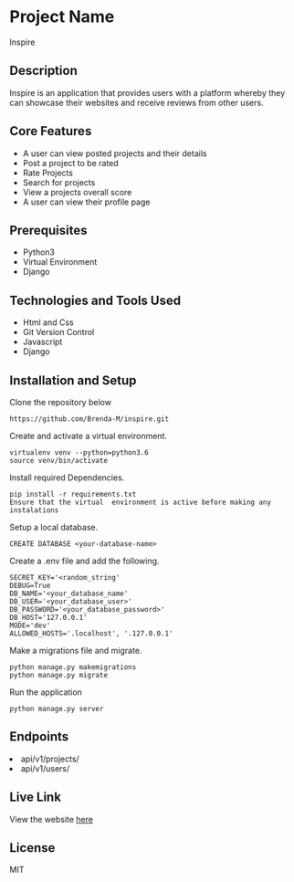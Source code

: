 # Project Name

Inspire

## Description

Inspire is an application that provides users with a platform whereby they can showcase their websites and  receive reviews from other users. 

## Core Features

<ul>
<li>A user can view posted projects and their details</li>
<li>Post a project to be rated</li>
<li>Rate Projects</li>
<li>Search for projects</li>
<li>View a projects overall score</li>
<li>A user can view their profile page</li>
</ul>

## Prerequisites

<ul>
<li>Python3</li>
<li>Virtual Environment</li>
<li>Django </li>
</ul>

## Technologies and Tools Used

<ul>
<li>Html and Css </li>
<li>Git Version Control</li>
<li>Javascript </li>
<li>Django</li>
</ul>

## Installation and Setup

Clone the repository below

  `https://github.com/Brenda-M/inspire.git`

Create and activate a virtual environment. 

  ```
  virtualenv venv --python=python3.6
  source venv/bin/activate

  ```

Install required Dependencies.

  ```
  pip install -r requirements.txt
  Ensure that the virtual  environment is active before making any instalations
  ```

Setup a local database.

  ```
  CREATE DATABASE <your-database-name>

  ```

Create a .env file and add the following.

  ```
  SECRET_KEY='<random_string'
  DEBUG=True
  DB_NAME='<your_database_name'
  DB_USER='<your_database_user>'
  DB_PASSWORD='<your_database_password>'
  DB_HOST='127.0.0.1'
  MODE='dev'
  ALLOWED_HOSTS='.localhost', '.127.0.0.1'
  
  ```

Make a migrations file and migrate.

  ```
  python manage.py makemigrations
  python manage.py migrate

  ```

Run the application

  `python manage.py server`

## Endpoints

<li>api/v1/projects/</li>
<li>api/v1/users/</li>

## Live Link

View the website <a href="https://inspire-an-awwward-clone.herokuapp.com/">here</a>

## License

 MIT